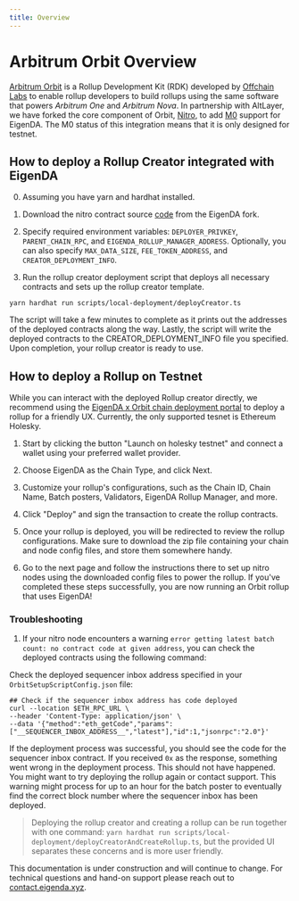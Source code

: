 ```yaml
---
title: Overview
---
```

# Arbitrum Orbit Overview

[Arbitrum
Orbit](https://docs.arbitrum.io/launch-orbit-chain/orbit-gentle-introduction) is
a Rollup Development Kit (RDK) developed by [Offchain
Labs](https://www.offchainlabs.com/) to enable rollup developers to build
rollups using the same software that powers *Arbitrum One* and *Arbitrum Nova*.
In partnership with AltLayer, we have forked the core component of Orbit,
[Nitro](https://github.com/layr-Labs/nitro), to add
[M0](../integrations-overview.md#M0) support for EigenDA. The M0 status of
this integration means that it is only designed for testnet.

## How to deploy a Rollup Creator integrated with EigenDA

0. Assuming you have yarn and hardhat installed. 

1. Download the nitro contract source [code](https://github.com/Layr-Labs/nitro-contracts) from the EigenDA fork.

2. Specify required environment variables: `DEPLOYER_PRIVKEY`, `PARENT_CHAIN_RPC`, and `EIGENDA_ROLLUP_MANAGER_ADDRESS`. Optionally, you can also specify `MAX_DATA_SIZE`, `FEE_TOKEN_ADDRESS`, and `CREATOR_DEPLOYMENT_INFO`.

3. Run the rollup creator deployment script that deploys all necessary contracts and sets up the rollup creator template.
```
yarn hardhat run scripts/local-deployment/deployCreator.ts
```

The script will take a few minutes to complete as it prints out the addresses of the deployed contracts along the way. Lastly, the script will write the deployed contracts to the CREATOR_DEPLOYMENT_INFO file you specified. Upon completion, your rollup creator is ready to use. 

## How to deploy a Rollup on Testnet

While you can interact with the deployed Rollup creator directly, we recommend using the [EigenDA x Orbit chain deployment portal](https://orbit.eigenda.xyz/) to deploy a rollup for a friendly UX. Currently, the only supported tesnet is Ethereum Holesky. 

1. Start by clicking the button "Launch on holesky testnet" and connect a wallet using your preferred wallet provider. 

2. Choose EigenDA as the Chain Type, and click Next.

3. Customize your rollup's configurations, such as the Chain ID, Chain Name, Batch posters, Validators, EigenDA Rollup Manager, and more. 

4. Click "Deploy" and sign the transaction to create the rollup contracts. 

5. Once your rollup is deployed, you will be redirected to review the rollup configurations. Make sure to download the zip file containing your chain and node config files, and store them somewhere handy.

6. Go to the next page and follow the instructions there to set up nitro nodes using the downloaded config files to power the rollup. If you've completed these steps successfully, you are now running an Orbit rollup that uses EigenDA!

### Troubleshooting

1. If your nitro node encounters a warning `error getting latest batch count: no contract code at given address`, you can check the deployed contracts using the following command:

Check the deployed sequencer inbox address specified in your `OrbitSetupScriptConfig.json` file:
```
## Check if the sequencer inbox address has code deployed
curl --location $ETH_RPC_URL \ 
--header 'Content-Type: application/json' \
--data '{"method":"eth_getCode","params":["__SEQUENCER_INBOX_ADDRESS__","latest"],"id":1,"jsonrpc":"2.0"}'
```

If the deployment process was successful, you should see the code for the sequencer inbox contract. If you received `0x` as the response, something went wrong in the deployment process. This should not have happened. You might want to try deploying the rollup again or contact support. This warning might process for up to an hour for the batch poster to eventually find the correct block number where the sequencer inbox has been deployed. 

> Deploying the rollup creator and creating a rollup can be run together with one command: `yarn hardhat run scripts/local-deployment/deployCreatorAndCreateRollup.ts`, but the provided UI separates these concerns and is more user friendly. 

This documentation is under construction and will continue to change. For
technical questions and hand-on support please reach out to
[contact.eigenda.xyz](https://contact.eigenda.xyz).
